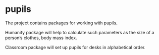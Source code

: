 # pupils
The project contains packages for working with pupils.

Humanity package will help to calculate such parameters as the size of a person’s clothes, body mass index.

Classroom package will set up pupils for desks in alphabetical order.
